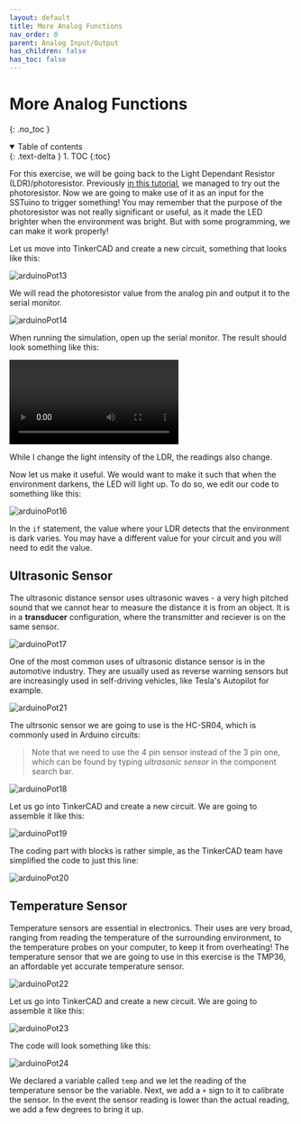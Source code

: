```yaml
---
layout: default
title: More Analog Functions
nav_order: 0
parent: Analog Input/Output
has_children: false
has_toc: false
---
```


# More Analog Functions

{: .no_toc }

<details open markdown="block">
  <summary>
    Table of contents
  </summary>
  {: .text-delta }
1. TOC
{:toc}
</details>

For this exercise, we will be going back to the Light Dependant Resistor (LDR)/photoresistor. Previously [in this tutorial](), we managed to try out the photoresistor. Now we are going to make use of it as an input for the SSTuino to trigger something! You may remember that the purpose of the photoresistor was not really significant or useful, as it made the LED brighter when the environment was bright. But with some programming, we can make it work properly!

Let us move into TinkerCAD and create a new circuit, something that looks like this:

![arduinoPot13](imageAssets/arduinoPot13.png)

We will read the photoresistor value from the analog pin and output it to the serial monitor.

![arduinoPot14](imageAssets/arduinoPot14.png)

When running the simulation, open up the serial monitor. The result should look something like this:

![arduinoPot15](imageAssets/arduinoPot15.mp4)

While I change the light intensity of the LDR, the readings also change.

Now let us make it useful. We would want to make it such that when the environment darkens, the LED will light up. To do so, we edit our code to something like this:

![arduinoPot16](imageAssets/arduinoPot16.png)

In the `if` statement, the value where your LDR detects that the environment is dark varies. You may have a different value for your circuit and you will need to edit the value.

## Ultrasonic Sensor

The ultrasonic distance sensor uses ultrasonic waves - a very high pitched sound that we cannot hear to measure the distance it is from an object. It is in a **transducer** configuration, where the transmitter and reciever is on the same sensor.

![arduinoPot17](imageAssets/arduinoPot17.jpg)

One of the most common uses of ultrasonic distance sensor is in the automotive industry. They are usually used as reverse warning sensors but are increasingly used in self-driving vehicles, like Tesla's Autopilot for example. 

![arduinoPot21](imageAssets/arduinoPot21.jpg)

The ultrsonic sensor we are going to use is the HC-SR04, which is commonly used in Arduino circuits:

> Note that we need to use the 4 pin sensor instead of the 3 pin one, which can be found by typing *ultrasonic sensor* in the component search bar.

![arduinoPot18](imageAssets/arduinoPot18.png)

Let us go into TinkerCAD and create a new circuit. We are going to assemble it like this:

![arduinoPot19](imageAssets/arduinoPot19.png)

The coding part with blocks is rather simple, as the TinkerCAD team have simplified the code to just this line:

![arduinoPot20](imageAssets/arduinoPot20.png)

## Temperature Sensor

Temperature sensors are essential in electronics. Their uses are very broad, ranging from reading the temperature of the surrounding environment, to the temperature probes on your computer, to keep it from overheating! The temperature sensor that we are going to use in this exercise is the TMP36, an affordable yet accurate temperature sensor.

![arduinoPot22](imageAssets/arduinoPot22.png)

Let us go into TinkerCAD and create a new circuit. We are going to assemble it like this:

![arduinoPot23](imageAssets/arduinoPot23.png)

The code will look something like this:

![arduinoPot24](imageAssets/arduinoPot24.png)

We declared a variable called `temp` and we let the reading of the temperature sensor be the variable. Next, we add a `+` sign to it to calibrate the sensor. In the event the sensor reading is lower than the actual reading, we add a few degrees to bring it up.
